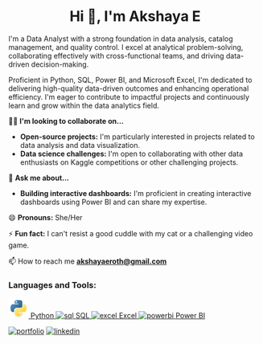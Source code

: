 <h1 align="center">Hi 👋, I'm Akshaya E</h1>

I'm a Data Analyst with a strong foundation in data analysis, catalog management, and quality control. I excel at analytical problem-solving, collaborating effectively with cross-functional teams, and driving data-driven decision-making. 

Proficient in Python, SQL, Power BI, and Microsoft Excel, I'm dedicated to delivering high-quality data-driven outcomes and enhancing operational efficiency. I'm eager to contribute to impactful projects and continuously learn and grow within the data analytics field.

👯‍♀️ **I'm looking to collaborate on...**

*   **Open-source projects:** I'm particularly interested in projects related to data analysis and data visualization.
*   **Data science challenges:** I'm open to collaborating with other data enthusiasts on Kaggle competitions or other challenging projects.


💬 **Ask me about...**

*   **Building interactive dashboards:** I'm proficient in creating interactive dashboards using Power BI and can share my expertise.



😄 **Pronouns:** She/Her

⚡️ **Fun fact:** I can't resist a good cuddle with my cat or a challenging video game.

📫 How to reach me **akshayaeroth@gmail.com**

<h3 align="left">Languages and Tools:</h3>
<p align="left">
  <a href="https://www.python.org" target="_blank" rel="noreferrer">
    <img src="https://raw.githubusercontent.com/devicons/devicon/master/icons/python/python-original.svg" alt="python" width="40" height="40"/> 
    <span>Python</span>
  </a>
  <a href="https://www.w3schools.com/sql/" target="_blank" rel="noreferrer"> 
    <img src="https://www.svgrepo.com/show/303229/microsoft-sql-server-logo.svg" alt="sql" width="40" height="40"/> 
    <span>SQL</span>
  </a>
  <a href="https://www.microsoft.com/en-us/microsoft-365/excel" target="_blank" rel="noreferrer">
    <img src="https://img.icons8.com/color/48/000000/microsoft-excel-2019--v1.png" alt="excel" width="40" height="40"/> 
    <span>Excel</span>
  </a>
  <a href="https://powerbi.microsoft.com/" target="_blank" rel="noreferrer">
    <img src="https://img.icons8.com/color/48/000000/power-bi.png" alt="powerbi" width="40" height="40"/> 
    <span>Power BI</span>
  </a>
</p>



[![portfolio](https://img.shields.io/badge/my_portfolio-000?style=for-the-badge&logo=ko-fi&logoColor=white)](https://akshayaeroth.github.io//)
[![linkedin](https://img.shields.io/badge/linkedin-0A66C2?style=for-the-badge&logo=linkedin&logoColor=white)](https://www.linkedin.com/in/akshayae//)
